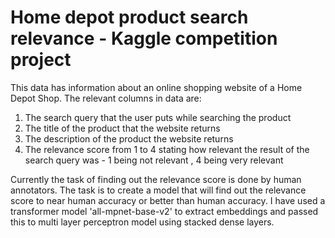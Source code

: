 # Home depot product search relevance - Kaggle competition project

This data has information about an online shopping website of a Home Depot Shop. The relevant columns in data are:
1. The search query that the user puts while searching the product  
2. The title of the product that the website returns  
3. The description of the product the website returns   
4. The relevance score from 1 to 4 stating how relevant the result of the search query was - 1 being not relevant , 4 being very relevant  
  
Currently the task of finding out the relevance score is done by human annotators. The task is to create a model that will find out the relevance score to near human accuracy or better than human accuracy. I have used a transformer model 'all-mpnet-base-v2' to extract embeddings and passed this to multi layer perceptron model using stacked dense layers.

